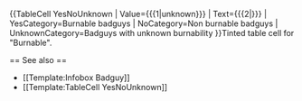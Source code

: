 <includeonly>{{TableCell YesNoUnknown
| Value={{{1|unknown}}}
| Text={{{2|}}}
| YesCategory=Burnable badguys
| NoCategory=Non burnable badguys
| UnknownCategory=Badguys with unknown burnability
}}</includeonly><noinclude>Tinted table cell for "Burnable".

== See also ==

* [[Template:Infobox Badguy]]
* [[Template:TableCell YesNoUnknown]]
</noinclude>
